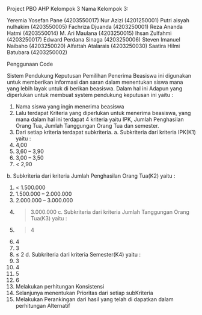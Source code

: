 Project PBO AHP Kelompok 3 Nama Kelompok 3:

Yeremia Yosefan Pane (4203550017)
Nur Azizi (4201250001)
Putri aisyah nulhakim (4203550005)
Fachriza Djuanda (4203250001)
Reza Ananda Hatmi (4203550014)
M. Ari Maulana (4203250015)
Ihsan Zulfahmi (4203250017)
Edward Perdana Sinaga (4203250006)
Steven Imanuel Naibaho (4203250020)
Alfattah Atalarais (4203250030)
Saatira Hilmi Batubara (4203250002)

Penggunaan Code

Sistem Pendukung Keputusan Pemilihan Penerima Beasiswa ini digunakan untuk memberikan informasi dan saran dalam menentukan siswa mana yang lebih layak untuk di berikan beasiswa. Dalam hal ini Adapun yang diperlukan untuk membuat system pendukung keputusan ini yaitu :

1. Nama siswa yang ingin menerima beasiswa
2. Lalu terdapat Kriteria yang diperlukan untuk menerima beasiswa, yang mana dalam hal ini terdapat 4 kriteria yaitu IPK, Jumlah Penghasilan Orang Tua, Jumlah Tanggungan Orang Tua dan semester.
3. Dari setiap kriteria terdapat subkriteria.
a. Subkriteria dari kriteria IPK(K1) yaitu :
1. 4,00 
2. 3,60 – 3,90
3. 3,00 – 3,50
4. < 2,90
    
b. Subkriteria dari kriteria Jumlah Penghasilan Orang Tua(K2) yaitu :
1. < 1.500.000 
2. 1.500.000 – 2.000.000
3. 2.000.000 – 3.000.000
4. > 3.000.000
c. Subkriteria dari kriteria Jumlah Tanggungan Orang Tua(K3) yaitu :
1. > 4
2. 4
3. 3
4. ≤ 2
d. Subkriteria dari kriteria Semester(K4) yaitu :
1. 3
2. 4
3. 5
4. 6
4. Melakukan perhitungan Konsistensi 
5. Selanjunya menentukan Prioritas dari setiap subKriteria 
6. Melakukan Perankingan dari hasil yang telah di dapatkan dalam perhitungan Alternatif 




